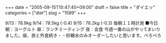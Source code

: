 +++
date = "2005-09-15T10:47:40+09:00"
draft = false
title = "ダイエッ"
categories = ["diet"]
slug = "1599"
+++

9/13 : 78.9kg
9/14 : 78.5kg (-0.4)
9/15 : 78.2kg (-0.3)
毎朝１１時計測
■今日
朝：ヨーグルト
昼：ランチミーティング
夜：会食
今週一番の山がやってまいりました。昼、夜と外食続き・・砂糖水のみオーダーしたいと思います。ぺろぺろ

